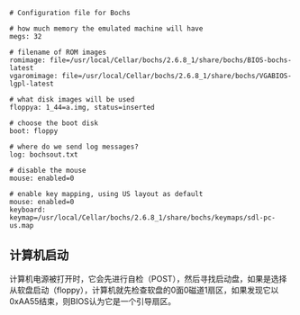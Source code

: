 ```
# Configuration file for Bochs

# how much memory the emulated machine will have
megs: 32

# filename of ROM images
romimage: file=/usr/local/Cellar/bochs/2.6.8_1/share/bochs/BIOS-bochs-latest
vgaromimage: file=/usr/local/Cellar/bochs/2.6.8_1/share/bochs/VGABIOS-lgpl-latest

# what disk images will be used
floppya: 1_44=a.img, status=inserted    

# choose the boot disk
boot: floppy

# where do we send log messages?
log: bochsout.txt

# disable the mouse
mouse: enabled=0

# enable key mapping, using US layout as default
mouse: enabled=0 
keyboard: keymap=/usr/local/Cellar/bochs/2.6.8_1/share/bochs/keymaps/sdl-pc-us.map
```

## 计算机启动

计算机电源被打开时，它会先进行自检（POST），然后寻找启动盘，如果是选择从软盘启动（floppy），计算机就先检查软盘的0面0磁道1扇区，如果发现它以0xAA55结束，则BIOS认为它是一个引导扇区。



